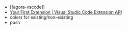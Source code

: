  - [[agora-vscode]]
  - [Your First Extension | Visual Studio Code Extension
API](https://code.visualstudio.com/api/get-started/your-first-extension)
  - colors for existing/non-existing
  - push